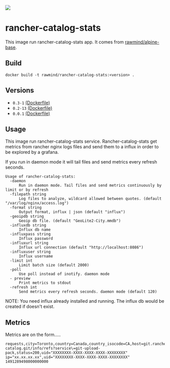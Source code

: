 [![](https://images.microbadger.com/badges/image/rawmind/rancher-catalog-stats.svg)](https://microbadger.com/images/rawmind/rancher-catalog-stats "Get your own image badge on microbadger.com")

rancher-catalog-stats
=====================

This image run rancher-catalog-stats app. It comes from [rawmind/alpine-base][alpine-base].

## Build

```
docker build -t rawmind/rancher-catalog-stats:<version> .
```

## Versions

- `0.3-1` [(Dockerfile)](https://github.com/rawmind0/rancher-catalog-stats/blob/0.3-1/Dockerfile)
- `0.2-13` [(Dockerfile)](https://github.com/rawmind0/rancher-catalog-stats/blob/0.2-13/Dockerfile)
- `0.0.1` [(Dockerfile)](https://github.com/rawmind0/rancher-catalog-stats/blob/0.0.1/Dockerfile)


## Usage

This image run rancher-catalog-stats service. Rancher-catalog-stats get metrics from rancher nginx logs files and send them to a influx in order to be explored by a grafana. 

If you run in daemon mode it will tail files and send metrics every refresh seconds. 

```
Usage of rancher-catalog-stats:
  -daemon
      Run in daemon mode. Tail files and send metrics continuously by limit or by refresh
  -filepath string
      Log files to analyze, wildcard allowed between quotes. (default "/var/log/nginx/access.log")
  -format string
      Output format, influx | json (default "influx")
  -geoipdb string
      Geoip db file. (default "GeoLite2-City.mmdb")
  -influxdb string
      Influx db name
  -influxpass string
      Influx password
  -influxurl string
      Influx url connection (default "http://localhost:8086")
  -influxuser string
      Influx username
  -limit int
      Limit batch size (default 2000)
  -poll
      Use poll instead of inotify. daemon mode
  - preview
      Print metrics to stdout
  -refresh int
      Send metrics every refresh seconds. daemon mode (default 120)
```

NOTE: You need influx already installed and running. The influx db would be created if doesn't exist.

## Metrics

Metrics are on the form.....

```
requests,city=Toronto,country=Canada,country_isocode=CA,host=git.rancher.io,ip=xx.xx.xx.xx,method=GET,path=/rancher-catalog.git/info/refs?service\=git-upload-pack,status=200,uid="XXXXXXXX-XXXX-XXXX-XXXX-XXXXXXXX" ip="xx.xx.xx.xx",uid="XXXXXXXX-XXXX-XXXX-XXXX-XXXXXXXX" 1491289498000000000
```

[alpine-base]: https://github.com/rawmind0/alpine-base



